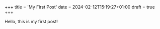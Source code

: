 +++
title = 'My First Post'
date = 2024-02-12T15:19:27+01:00
draft = true
+++

Hello, this is my first post!
